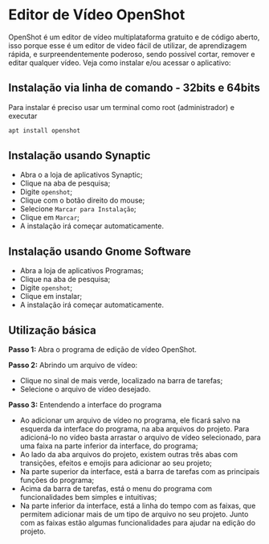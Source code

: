 # Editor de Vídeo OpenShot

OpenShot é um editor de vídeo multiplataforma gratuito e de código aberto, isso porque esse é um editor de video fácil de utilizar, de aprendizagem rápida, e surpreendentemente poderoso, sendo possível cortar, remover e editar qualquer vídeo. Veja como instalar e/ou acessar o aplicativo:

## Instalação via linha de comando - 32bits e 64bits

Para instalar é preciso usar um terminal como root (administrador) e executar
```sh
apt install openshot
```

## Instalação usando Synaptic

* Abra o a loja de aplicativos Synaptic; 
* Clique na aba de pesquisa;
* Digite `openshot`;
* Clique com o botão direito do mouse;
* Selecione `Marcar para Instalação`;
* Clique em `Marcar`;
* A instalação irá começar automaticamente.

## Instalação usando Gnome Software

* Abra a loja de aplicativos Programas; 
* Clique na aba de pesquisa;
* Digite `openshot`;
* Clique em instalar;
* A instalação irá começar automaticamente.


## Utilização básica

**Passo 1:** Abra o programa de edição de vídeo OpenShot.

**Passo 2:** Abrindo um arquivo de vídeo:

- Clique no sinal de mais verde, localizado na barra de tarefas;
- Selecione o arquivo de vídeo desejado.


**Passo 3:** Entendendo a interface do programa

- Ao adicionar um arquivo de vídeo no programa, ele ficará salvo na esquerda da interface do programa, na aba arquivos do projeto. Para adicioná-lo no vídeo basta arrastar o arquivo de vídeo selecionado, para uma faixa na parte inferior da interface, do programa;
- Ao lado da aba arquivos do projeto, existem outras três abas com transições, efeitos e emojis para adicionar ao seu projeto;
- Na parte superior da interface, está a barra de tarefas com as principais funções do programa;
- Acima da barra de tarefas, está o menu do programa com funcionalidades bem simples e intuitivas;
- Na parte inferior da interface, está a linha do tempo com as faixas, que permitem adicionar mais de um tipo de arquivo no seu projeto. Junto com as faixas estão algumas funcionalidades para ajudar na edição do projeto.